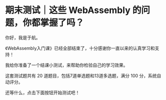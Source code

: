 # 期末测试｜这些 WebAssembly 的问题，你都掌握了吗？


你好，我是于航。

《WebAssembly入门课》已经全部结束了，十分感谢你一直以来的认真学习和支持！

我给你准备了一个结课小测试，来帮助你检验自己的学习效果。

这套测试题共有 20 道题目，包括7道单选题和13道多选题，满分 100 分，系统自动评分。

还等什么，点击下面按钮开始测试吧！

[<img src="https://static001.geekbang.org/resource/image/28/a4/28d1be62669b4f3cc01c36466bf811a4.png" alt="">](http://time.geekbang.org/quiz/intro?act_id=232&amp;exam_id=757)
